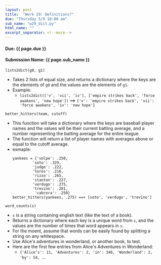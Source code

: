 ```yaml
---
layout: post
title:  "Work 29: Definitions?"
due: "Thursday 5/9 10:00 am"
sub_name: "w29_dict.py"
html_name: ""
excerpt_separator: <!--more-->
---
```


#### Due: {{ page.due }}
#### Submission Name: {{ page.sub_name }}

`lists2dict(g0, g1)`
* Takes 2 lists of equal size, and returns a dictionary where the keys are the elements of `g0` and the values are the elements of `g1`.
* Example:
  * `lists2dict(['v', 'vii', 'iv'], ['empire strikes back', 'force awakens', 'new hope'])` ==> `{'v': 'empire strikes back', 'vii': 'force awakens', 'iv': 'new hope'}`


`better_hitters(team, cutoff)`
* This function will take a dictionary where the keys are baseball player names and the values will be their current batting average, and a number representing the batting average for the entire league.
* The function will return a list of player names with averages above or equal to the cutoff average.
* exmaple:
  ```
  yankees = {'volpe': .250,
           'soto': .329,
           'judge': .222,
           'tores': .216,
           'rizzo': .265,
           'stanton': .227,
           'verdugo': .275,
           'trevino': .281,
            'cabrera': .250}
  better_hitters(yankees, .275) ==> [soto', 'verdugo', 'trevino']
  ```

`word_counts(s)`
* `s` is a string containing english text (like the text of a book).
* Returns a dictionary where each key is a unique word from `s`, and the values are the number of times that word appears in `s`.
* For the moent, assume that words can be easily found by splitting a string on any whitespace.
* Use Alice's adventures in wonderland, or another book, to test.
* Here are the first few entries from Alice's Adventures in Wonderland:
  - `{'Alice’s': 11, 'Adventures': 2, 'in': 346, 'Wonderland': 2, 'by': 54, `...
